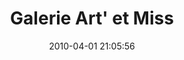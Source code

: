 ---
title: "Galerie Art' et Miss"
date: 2010-04-01 21:05:56
slug: 2010-artet-miss-paris
draft: true
location: "Galerie Art' et Miss"
locationLink: "https://maps.app.goo.gl/gnvQMCnm7Qk2z4Bb6"
eventDate: 2010-04-01  16:00:00
afisha: ~
tags: ["exhibition", "group exhibition"]
---
